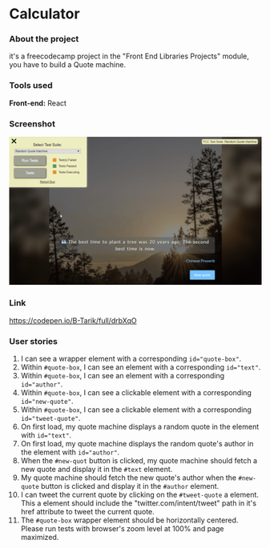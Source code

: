 # Calculator
### About the project

it's a freecodecamp project in the "Front End Libraries Projects" module, you have to build a Quote machine.  

### Tools used

**Front-end:** React

### Screenshot

![Screenshot](Screenshot_01.gif "Screenshot")

### Link

https://codepen.io/B-Tarik/full/drbXqO

### User stories

1. I can see a wrapper element with a corresponding ```id="quote-box"```.
2. Within ```#quote-box```, I can see an element with a corresponding ```id="text"```.
3. Within ```#quote-box```, I can see an element with a corresponding ```id="author"```.
4. Within ```#quote-box```, I can see a clickable element with a corresponding ```id="new-quote"```.
5. Within ```#quote-box```, I can see a clickable element with a corresponding ```id="tweet-quote"```.
6. On first load, my quote machine displays a random quote in the element with ```id="text"```.
7. On first load, my quote machine displays the random quote's author in the element with ```id="author"```.
8. When the ```#new-quot``` button is clicked, my quote machine should fetch a new quote and display it in the ```#text``` element.
9. My quote machine should fetch the new quote's author when the ```#new-quote``` button is clicked and display it in the ```#author``` element.
10. I can tweet the current quote by clicking on the ```#tweet-quote``` a element. This a element should include the "twitter.com/intent/tweet" path in it's href attribute to tweet the current quote.
11. The ```#quote-box``` wrapper element should be horizontally centered. Please run tests with browser's zoom level at 100% and page maximized.